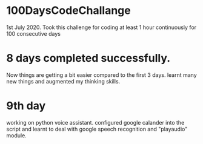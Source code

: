 # 100DaysCodeChallange
1st July 2020. Took this challenge for coding at least 1 hour continuously for 100 consecutive days

# 8 days completed successfully.
Now things are getting a bit easier compared to the first 3 days.
learnt many new things and augmented my thinking skills.

# 9th day
working on python voice assistant. configured google calander into the script and learnt to deal with google speech recognition and "playaudio" module.
